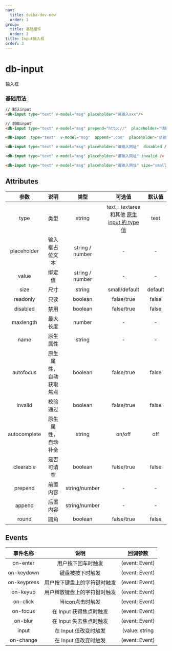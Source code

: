 ```yaml
---
nav:
  title: duiba-dev-new
  order: 1
group:
  title: 基础组件
  order: 3
title: Input输入框
order: 3
---
```



# db-input

输入框

### 基础用法

<div style="margin-top:10px;">
<db-input
  type="text"
  v-model="msg"
  placeholder="请输入xxx"/>
</div>

<div style="margin-top:10px;">
<db-input
  type="text"
  v-model="msg"
  prepend="http://"
  placeholder="请输入网址"/>
</div>

<div style="margin-top:10px;">
  <db-input
    type="text"
    v-model="msg"
    append=".com"
    placeholder="请输入网址"/>
</div>

<div style="margin-top:10px;">
  <db-input
    type="text"
    v-model="msg"
    placeholder="请输入网址"
    disabled>
</div>

<div style="margin-top:10px;">
  <db-input
    type="text"
    v-model="msg"
    placeholder="请输入网址"
    invalid>
</div>

<div style="margin-top:10px;">
  <db-input
    type="text"
    v-model="msg"
    placeholder="请输入网址"
    size="small">
</div>

<script>
  new Vue({
    el: '#main',
    data: { msg: 'Vue' }
  })
</script>

```html
// 默认input
<db-input type="text" v-model="msg" placeholder="请输入xxx"/>

// 前缀input
<db-input type="text" v-model="msg" prepend="http://"  placeholder="请输入网址"/>

<db-input  type="text"  v-model="msg"  append=".com"  placeholder="请输入网址"/>

<db-input type="text" v-model="msg" placeholder="请输入网址"  disabled />

<db-input type="text" v-model="msg" placeholder="请输入网址" invalid />

<db-input type="text" v-model="msg" placeholder="请输入网址" size="small"/>

```

## Attributes

参数|说明|类型|可选值|默认值
:---:|:--:|:---:|:---:|:---:
type|类型|string|text，textarea 和其他 [原生 input 的 type 值](https://developer.mozilla.org/en-US/docs/Web/HTML/Element/input#Form_%3Cinput%3E_types)|text
placeholder|输入框占位文本|string / number	|-|-
value|绑定值|string / number	|-|-
size|尺寸|string|small/default|default
readonly|只读|boolean|false/true|false
disabled|禁用|boolean|false/true|false
maxlength|最大长度|number|-|-
name|原生属性|string|-|-
autofocus|原生属性，自动获取焦点|boolean|false/true|false
invalid|校验通过|boolean|false/true|false
autocomplete|原生属性，自动补全|string|on/off|off
clearable|是否可清空|boolean|false/true|false
prepend|前置内容|string/number|-|-
append|后置内容|string/number|-|-
round|圆角|boolean|false/true|false


## Events

事件名称|说明|回调参数
:---:|:--:|:---:
on-enter|用户按下回车时触发|(event: Event)
on-keydown|键盘被按下时触发|(event: Event)
on-keypress|用户按下键盘上的字符键时触发|(event: Event)
on-keyup|用户释放键盘上的字符键时触发|(event: Event)
on-click|当icon点击时触发|(event: Event)
on-focus|在 Input 获得焦点时触发|(event: Event)
on-blur|在 Input 失去焦点时触发|(event: Event)
input|在 Input 值改变时触发|(value: string | number)
on-change|在 Input 值改变时触发|(event: Event)
